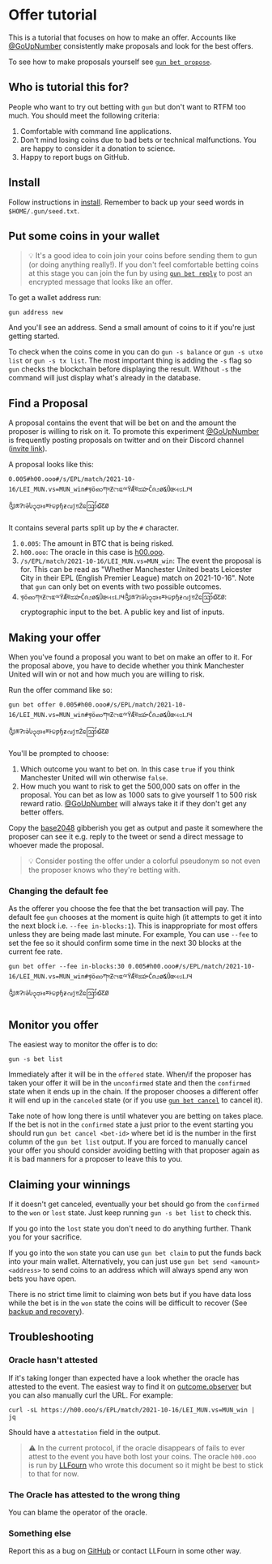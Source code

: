 # Offer tutorial

This is a tutorial that focuses on how to make an offer.
Accounts like [@GoUpNumber] consistently make proposals and look for the best offers.

To see how to make proposals yourself see [`gun bet propose`](./propose.md).

## Who is tutorial this for?

People who want to try out betting with `gun` but don't want to RTFM too much.
You should meet the following criteria:

1. Comfortable with command line applications.
2. Don't mind losing coins due to bad bets or technical malfunctions. You are happy to consider it a donation to science.
3. Happy to report bugs on GitHub.
  
## Install

Follow instructions in [install](../install.md).
Remember to back up your seed words in `$HOME/.gun/seed.txt`.

## Put some coins in your wallet

> 💡 It's a good idea to coin join your coins before sending them to gun (or doing anything really!).
> If you don't feel comfortable betting coins at this stage you can join the fun by using [`gun bet reply`](./reply.md) to post an encrypted message that looks like an offer.

To get a wallet address run:

```
gun address new
```

And you'll see an address.
Send a small amount of coins to it if you're just getting started.

To check when the coins come in you can do `gun -s balance` or `gun -s utxo list` or `gun -s tx list`.
The most important thing is adding the `-s` flag so `gun` checks the blockchain before displaying the result.
Without `-s` the command will just display what's already in the database.

## Find a Proposal

A proposal contains the event that will be bet on and the amount the proposer is willing to risk on it.
To promote this experiment [@GoUpNumber] is frequently posting proposals on twitter and on their Discord channel ([invite link](https://discord.gg/MB27cDJyrR)).

A proposal looks like this:

```
0.005#h00.ooo#/s/EPL/match/2021-10-16/LEI_MUN.vs=MUN_win#ৠöഓཀসƵ୯รແྋŸǢঊಹహĈၐ೨ø໕Ǜœબ೮ǇЧ༃ཆɁঢӛႱ၃ಢͱธྈͰଢƿɧƶവϳॻŹဪ໖ƸØ
```

It contains several parts split up by the `#` character. 

1. `0.005`:  The amount in BTC that is being risked.
2. `h00.ooo`: The oracle in this case is [h00.ooo](https://h00.ooo).
3. `/s/EPL/match/2021-10-16/LEI_MUN.vs=MUN_win`: The event the proposal is for. 
   This can be read as "Whether Manchester United beats Leicester City in their EPL (English Premier League) match on 2021-10-16".
   Note that `gun` can only bet on events with two possible outcomes.
4. `ৠöഓཀসƵ୯รແྋŸǢঊಹహĈၐ೨ø໕Ǜœબ೮ǇЧ༃ཆɁঢӛႱ၃ಢͱธྈͰଢƿɧƶവϳॻŹဪ໖ƸØ`: cryptographic input to the bet. A public key and list of inputs.

## Making your offer

When you've found a proposal you want to bet on make an offer to it.
For the proposal above, you have to decide whether you think Manchester United will win or not and how much you are willing to risk.

Run the offer command like so:

```
gun bet offer 0.005#h00.ooo#/s/EPL/match/2021-10-16/LEI_MUN.vs=MUN_win#ৠöഓཀসƵ୯รແྋŸǢঊಹహĈၐ೨ø໕Ǜœબ೮ǇЧ༃ཆɁঢӛႱ၃ಢͱธྈͰଢƿɧƶവϳॻŹဪ໖ƸØ
```

You'll be prompted to choose:

1. Which outcome you want to bet on. In this case `true` if you think Manchester United will win otherwise `false`.
2. How much you want to risk to get the 500,000 sats on offer in the proposal.
   You can bet as low as 1000 sats to give yourself 1 to 500 risk reward ratio. 
   [@GoUpNumber] will always take it if they don't get any better offers.

Copy the [base2048] gibberish you get as output and paste it somewhere the proposer can see it e.g. reply to the tweet or send a direct message to whoever made the proposal.

> 💡 Consider posting the offer under a colorful pseudonym so not even the proposer knows who they're betting with.

### Changing the default fee

As the offerer you choose the fee that the bet transaction will pay.
The default fee `gun` chooses at the moment is quite high (it attempts to get it into the next block i.e. `--fee in-blocks:1`).
This is inappropriate for most offers unless they are being made last minute.
For example, You can use `--fee` to set the fee so it should confirm some time in the next 30 blocks at the current fee rate.

```
gun bet offer --fee in-blocks:30 0.005#h00.ooo#/s/EPL/match/2021-10-16/LEI_MUN.vs=MUN_win#ৠöഓཀসƵ୯รແྋŸǢঊಹహĈၐ೨ø໕Ǜœબ೮ǇЧ༃ཆɁঢӛႱ၃ಢͱธྈͰଢƿɧƶവϳॻŹဪ໖ƸØ
```

## Monitor you offer

The easiest way to monitor the offer is to do:

```
gun -s bet list
```

Immediately after it will be in the `offered` state.
When/if the proposer has taken your offer it will be in the `unconfirmed` state and then the `confirmed` state when it ends up in the chain.
If the proposer chooses a different offer it will end up in the `canceled` state (or if you use [`gun bet cancel`](./cancel.md) to cancel it).

Take note of how long there is until whatever you are betting on takes place.
If the bet is not in the `confirmed` state a just prior to the event starting you should run `gun bet cancel <bet-id>` where bet id is the number in the first column of the `gun bet list` output.
If you are forced to manually cancel your offer you should consider avoiding betting with that proposer again as it is bad manners for a proposer to leave this to you.

## Claiming your winnings

If it doesn't get canceled, eventually your bet should go from the `confirmed` to the `won` or `lost` state.
Just keep running `gun -s bet list` to check this.

If you go into the `lost` state you don't need to do anything further.
Thank you for your sacrifice.

If you go into the `won` state you can use `gun bet claim` to put the funds back into your main wallet.
Alternatively, you can just use `gun bet send <amount> <address>` to send coins to an address which will always spend any won bets you have open.

There is no strict time limit to claiming won bets but if you have data loss while the bet is in the `won` state the coins will be difficult to recover (See [backup and recovery](../backup-and-recovery.md)).

## Troubleshooting 

### Oracle hasn't attested


If it's taking longer than expected have a look whether the oracle has attested to the event.
The easiest way to find it on [outcome.observer] but you can also manually curl the URL. For example:

```
curl -sL https://h00.ooo/s/EPL/match/2021-10-16/LEI_MUN.vs=MUN_win | jq
```

Should have a `attestation` field in the output.

> ⚠️ In the current protocol, if the oracle disappears of fails to ever attest to the event you have both lost your coins.
> The oracle `h00.ooo` is run by [LLFourn](https://github.com/LLFourn) who wrote this document so it might be best to stick to that for now.


### The Oracle has attested to the wrong thing

You can blame the operator of the oracle.

### Something else

Report this as a bug on [GitHub](https://github.com/LLFourn/gun) or contact LLFourn in some other way.

[@GoUpNumber]: https://twitter.com/GoUpNumber
[base2048]: https://docs.rs/base2048
[outcome.observer]: https://outcome.observer
